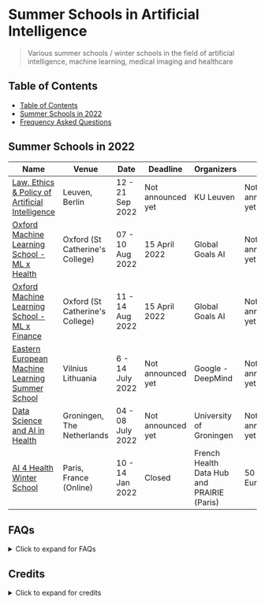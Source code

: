# Summer Schools in Artificial Intelligence 
> Various summer schools / winter schools in the field of artificial intelligence, machine learning, medical imaging and healthcare

## Table of Contents

  - [Table of Contents](#table-of-contents)
  - [Summer Schools in 2022](#Summer-Schools-in-2022)
  - [Frequency Asked Questions](#faqs)
​

## Summer Schools in 2022
Name | Venue | Date | Deadline | Organizers | Fee | Scholarship
------|--|---|---|--|-|-|
[Law, Ethics & Policy of Artificial Intelligence](https://www.law.kuleuven.be/ai-summer-school)|Leuven, Berlin|12 - 21 Sep 2022 |Not announced yet|KU Leuven|Not announced yet|To be confirmed
[Oxford Machine Learning School - ML x Health](https://www.oxfordml.school/)|Oxford (St Catherine's College)|07 - 10 Aug 2022 |15 April 2022|Global Goals AI|Not announced yet|Few available
[Oxford Machine Learning School - ML x Finance](https://www.oxfordml.school/)|Oxford (St Catherine's College)|11 - 14 Aug 2022 |15 April 2022|Global Goals AI|Not announced yet|Few available
[Eastern European Machine Learning Summer School](https://www.eeml.eu/home)|Vilnius Lithuania|6 - 14 July 2022 | Not announced yet| Google - DeepMind|Not announced yet|Few available
[Data Science and AI in Health](hhttps://www.rug.nl/research/gradschool-medical-sciences/summer-schools/data-science-and-ai/)|Groningen, The Netherlands|04 - 08 July 2022 | Not announced yet| University of Groningen|Not announced yet|Few available
[AI 4 Health Winter School](https://ai4healthschool.org/)|Paris, France (Online)|10 - 14 Jan 2022 | Closed| French Health Data Hub and PRAIRIE (Paris)|50 - 150 Euros|Few available


## FAQs
<details>
      <summary>Click to expand for FAQs</summary>

> How can I contribute to the list?
- You may create a pull request
> What contents can I add?
- You may add summer school that you are organiaing/co-organizing or add any other related summer school that you wish to share with the community. 
> Do you provide funding/scholarships for the students?
- We are only providing a list of summer schools. The respective webpages may be visited to know more about any scholarship opportunities they may have. 

</details>

## Credits
<details>
      <summary>Click to expand for credits</summary>

> What inspired this list?
- The repo takes an inspiration from the awesome-mlss repo. 
> Does the list include the same summer schools as available on awesome-mlss repo?
- No. However, some of the enteries in the lists may overlap. The purpose is to share the opportunities with the community and aspiring AI researchers/engineers, data scientists.  

</details>
